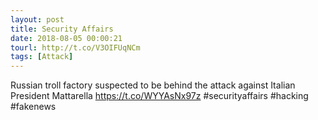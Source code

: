 ```yaml
---
layout: post
title: Security Affairs
date: 2018-08-05 00:00:21
tourl: http://t.co/V3OIFUqNCm
tags: [Attack]
---
```

Russian troll factory suspected to be behind the attack against Italian President Mattarella
https://t.co/WYYAsNx97z
#securityaffairs #hacking #fakenews